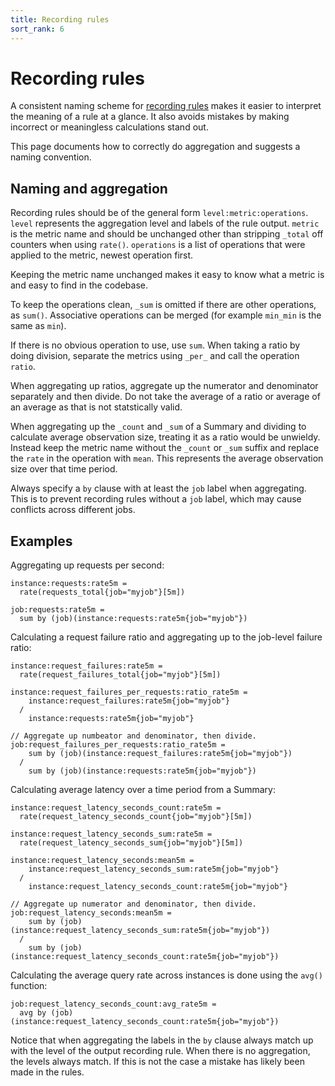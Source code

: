 ```yaml
---
title: Recording rules
sort_rank: 6
---
```


# Recording rules

A consistent naming scheme for [recording rules](/docs/querying/rules/) makes it
easier to interpret the meaning of a rule at a glance. It also avoids mistakes by 
making incorrect or meaningless calculations stand out. 

This page documents how to correctly do aggregation and suggests a naming
convention.

## Naming and aggregation

Recording rules should be of the general form `level:metric:operations`.
`level` represents the aggregation level and labels of the rule output.
`metric` is the metric name and should be unchanged other than stripping
`_total` off counters when using `rate()`. `operations` is a list of operations
that were applied to the metric, newest operation first. 

Keeping the metric name unchanged makes it easy to know what a metric is and
easy to find in the codebase. 

To keep the operations clean, `_sum` is omitted if there are other operations,
as `sum()`. Associative operations can be merged (for example `min_min` is the
same as `min`).

If there is no obvious operation to use, use `sum`.  When taking a ratio by
doing division, separate the metrics using `_per_` and call the operation
`ratio`. 

When aggregating up ratios, aggregate up the numerator and denominator
separately and then divide. Do not take the average of a ratio or average of an
average as that is not statstically valid.

When aggregating up the `_count` and `_sum` of a Summary and dividing to
calculate average observation size, treating it as a ratio would be unwieldy.
Instead keep the metric name without the `_count` or `_sum` suffix and replace
the `rate` in the operation with `mean`. This represents the average
observation size over that time period.

Always specify a `by` clause with at least the `job` label when aggregating.
This is to prevent recording rules without a `job` label, which may cause
conflicts across different jobs.

## Examples

Aggregating up requests per second:

```
instance:requests:rate5m =
  rate(requests_total{job="myjob"}[5m])

job:requests:rate5m =
  sum by (job)(instance:requests:rate5m{job="myjob"})
```

Calculating a request failure ratio and aggregating up to the job-level failure ratio:

```
instance:request_failures:rate5m =
  rate(request_failures_total{job="myjob"}[5m])

instance:request_failures_per_requests:ratio_rate5m =
    instance:request_failures:rate5m{job="myjob"}
  /
    instance:requests:rate5m{job="myjob"}

// Aggregate up numbeator and denominator, then divide.
job:request_failures_per_requests:ratio_rate5m =
    sum by (job)(instance:request_failures:rate5m{job="myjob"})
  /
    sum by (job)(instance:requests:rate5m{job="myjob"})
```


Calculating average latency over a time period from a Summary:

```
instance:request_latency_seconds_count:rate5m =
  rate(request_latency_seconds_count{job="myjob"}[5m])

instance:request_latency_seconds_sum:rate5m =
  rate(request_latency_seconds_sum{job="myjob"}[5m])

instance:request_latency_seconds:mean5m =
    instance:request_latency_seconds_sum:rate5m{job="myjob"}
  /
    instance:request_latency_seconds_count:rate5m{job="myjob"}

// Aggregate up numerator and denominator, then divide.
job:request_latency_seconds:mean5m =
    sum by (job)(instance:request_latency_seconds_sum:rate5m{job="myjob"})
  /
    sum by (job)(instance:request_latency_seconds_count:rate5m{job="myjob"})
```

Calculating the average query rate across instances is done using the `avg()` function:

```
job:request_latency_seconds_count:avg_rate5m =
  avg by (job)(instance:request_latency_seconds_count:rate5m{job="myjob"})
```

Notice that when aggregating the labels in the `by` clause always match up with
the level of the output recording rule. When there is no aggregation, the
levels always match. If this is not the case a mistake has likely been made in the rules.
